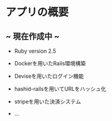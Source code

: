 # アプリの概要

## ~ 現在作成中 ~

* Ruby version 2.5

* Dockerを用いたRails環境構築

* Deviseを用いたログイン機能

* hashid-railsを用いてURLをハッシュ化

* stripeを用いた決済システム

* ...
